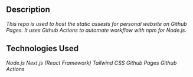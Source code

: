 ## Description

_This repo is used to host the static assests for personal website on Github Pages. It uses Github Actions to automate workflow with npm for Node.js._

## Technologies Used

_Node.js_
_Next.js (React Framework)_
_Tailwind CSS_
_Github Pages_
_Github Actions_
